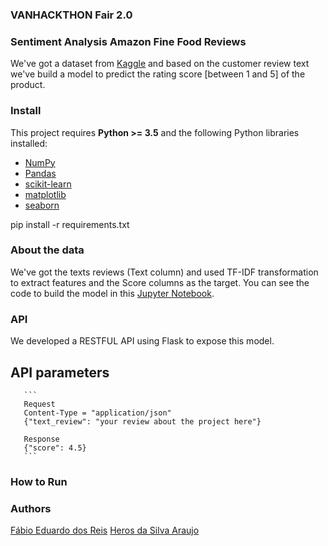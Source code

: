 
### VANHACKTHON Fair 2.0

### Sentiment Analysis Amazon Fine Food Reviews
We've got a dataset from [Kaggle](https://www.kaggle.com/snap/amazon-fine-food-reviews) and based on the customer review text we've build a model to predict the rating score [between 1 and 5] of the product.


### Install

This project requires **Python >= 3.5** and the following Python libraries installed:

- [NumPy](http://www.numpy.org/)
- [Pandas](http://pandas.pydata.org)
- [scikit-learn](http://scikit-learn.org/stable/)
- [matplotlib](http://matplotlib.org/)
- [seaborn](https://seaborn.pydata.org/)

pip install -r requirements.txt


### About the data
We've got the texts reviews (Text column) and used TF-IDF transformation to extract features and the Score columns as the target.
You can see the code to build the model in this [Jupyter Notebook](https://github.com/fabiodosreis2/skipthedishes_fair2.0/blob/master/vanhackthon.ipynb).


### API
We developed a RESTFUL API using Flask to expose this model.

 ## API parameters
       ```
       Request
       Content-Type = "application/json"
       {"text_review": "your review about the project here"}
       
       Response
       {"score": 4.5}
       ```

### How to Run



### Authors

[Fábio Eduardo dos Reis](https://www.linkedin.com/in/fabiodosreis/)
[Heros da Silva Araujo](https://www.linkedin.com/in/herosaraujo/)



